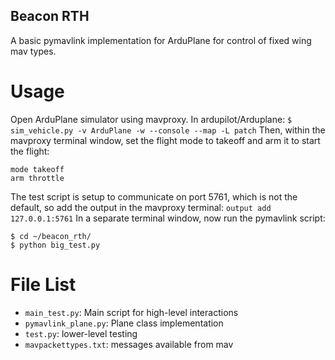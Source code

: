 ## Beacon RTH
A basic pymavlink implementation for ArduPlane for control of fixed wing mav types.

# Usage
Open ArduPlane simulator using mavproxy. In ardupilot/Arduplane:
`$ sim_vehicle.py -v ArduPlane -w --console --map -L patch`
Then, within the mavproxy terminal window, set the flight mode to takeoff and arm it to start the flight:
```
mode takeoff
arm throttle
```
The test script is setup to communicate on port 5761, which is not the default, so add the output in the mavproxy terminal:
`output add 127.0.0.1:5761`
In a separate terminal window, now run the pymavlink script:
```
$ cd ~/beacon_rth/
$ python big_test.py
```

# File List
- `main_test.py`: Main script for high-level interactions
- `pymavlink_plane.py`: Plane class implementation
- `test.py`: lower-level testing
- `mavpackettypes.txt`: messages available from mav
